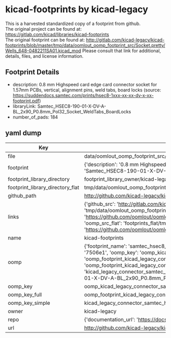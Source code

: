 # kicad-footprints by kicad-legacy  
This is a harvested standardized copy of a footprint from github.  
The original project can be found at:  
https://gitlab.com/kicad/libraries/kicad-footprints  
The original footprint can be found at:
http://gitlab.com/kicad-legacy/kicad-footprints/blob/master/tmp/data/oomlout_oomp_footprint_src/Socket.pretty/Wells_648-0482211SA01.kicad_mod
Please consult that link for additional, details, files, and license information.  
## Footprint Details
* description: 0.8 mm Highspeed card edge card connector socket for 1.57mm PCBs, vertical, alignment pins, weld tabs, board locks (source: https://suddendocs.samtec.com/prints/hsec8-1xxx-xx-xx-dv-x-xx-footprint.pdf)  
* libraryLink: Samtec_HSEC8-190-01-X-DV-A-BL_2x90_P0.8mm_Pol32_Socket_WeldTabs_BoardLocks  
* number_of_pads: 184  
## yaml dump  
| Key | Value |  
| --- | --- |  
| file | data/oomlout_oomp_footprint_src/kicad-footprints/Connector_Samtec_HSEC8.pretty/Samtec_HSEC8-190-01-X-DV-A-BL_2x90_P0.8mm_Pol32_Socket_WeldTabs_BoardLocks.kicad_mod |  
| footprint | {'description': '0.8 mm Highspeed card edge card connector socket for 1.57mm PCBs, vertical, alignment pins, weld tabs, board locks (source: https://suddendocs.samtec.com/prints/hsec8-1xxx-xx-xx-dv-x-xx-footprint.pdf)', 'libraryLink': 'Samtec_HSEC8-190-01-X-DV-A-BL_2x90_P0.8mm_Pol32_Socket_WeldTabs_BoardLocks', 'number_of_pads': 184} |  
| footprint_library_directory | footprint_library_owner/kicad-legacy_kicad-footprints |  
| footprint_library_directory_flat | tmp/data/oomlout_oomp_footprint_src/footprints_flat/kicad_legacy_connector_samtec_hsec8_samtec_hsec8_190_01_x_dv_a_bl_2x90_p0_8mm_pol32_socket_weldtabs_boardlocks/working |  
| github_path | http://github.com/kicad-legacy/kicad-footprints/blob/master/tmp/data/oomlout_oomp_footprint_src/Connector_Samtec_HSEC8.pretty/Samtec_HSEC8-190-01-X-DV-A-BL_2x90_P0.8mm_Pol32_Socket_WeldTabs_BoardLocks.kicad_mod |  
| links | {'github_src': 'http://gitlab.com/kicad-legacy/kicad-footprints/blob/master/tmp/data/oomlout_oomp_footprint_src/Socket.pretty/Wells_648-0482211SA01.kicad_mod', 'github_src_repo': 'https://gitlab.com/kicad/libraries/kicad-footprints', 'oomp_bot': 'tmp/data/oomlout_oomp_footprint_src/footprints/kicad_legacy_connector_samtec_hsec8_samtec_hsec8_190_01_x_dv_a_bl_2x90_p0_8mm_pol32_socket_weldtabs_boardlocks/working', 'oomp_bot_github': 'https://github.com/oomlout/oomlout_oomp_footprint_bot/tree/main/tmp/data/oomlout_oomp_footprint_src/footprints/kicad_legacy_connector_samtec_hsec8_samtec_hsec8_190_01_x_dv_a_bl_2x90_p0_8mm_pol32_socket_weldtabs_boardlocks/working', 'oomp_src_flat': 'footprints_flat/tmp/data/oomlout_oomp_footprint_src/footprints_flat/kicad_legacy_connector_samtec_hsec8_samtec_hsec8_190_01_x_dv_a_bl_2x90_p0_8mm_pol32_socket_weldtabs_boardlocks/working', 'oomp_src_flat_github': 'https://github.com/oomlout/oomlout_oomp_footprint_src/tree/main/tmp/data/oomlout_oomp_footprint_src/footprints_flat/kicad_legacy_connector_samtec_hsec8_samtec_hsec8_190_01_x_dv_a_bl_2x90_p0_8mm_pol32_socket_weldtabs_boardlocks/working'} |  
| name | kicad-footprints |  
| oomp | {'footprint_name': 'samtec_hsec8_190_01_x_dv_a_bl_2x90_p0_8mm_pol32_socket_weldtabs_boardlocks', 'library_name': 'connector_samtec_hsec8', 'md5': '7506e1adb2d84a651cb6807850290619', 'md5_10': '7506e1adb2', 'md5_5': '7506e', 'md5_6': '7506e1', 'oomp_key': 'oomp_kicad_legacy_connector_samtec_hsec8_samtec_hsec8_190_01_x_dv_a_bl_2x90_p0_8mm_pol32_socket_weldtabs_boardlocks', 'oomp_key_extra': 'oomp_footprint_kicad_legacy_connector_samtec_hsec8_samtec_hsec8_190_01_x_dv_a_bl_2x90_p0_8mm_pol32_socket_weldtabs_boardlocks', 'oomp_key_full': 'oomp_footprint_kicad_legacy_connector_samtec_hsec8_samtec_hsec8_190_01_x_dv_a_bl_2x90_p0_8mm_pol32_socket_weldtabs_boardlocks_7506e1', 'oomp_key_simple': 'kicad_legacy_connector_samtec_hsec8_samtec_hsec8_190_01_x_dv_a_bl_2x90_p0_8mm_pol32_socket_weldtabs_boardlocks', 'original_filename': 'data/oomlout_oomp_footprint_src/kicad-footprints/Connector_Samtec_HSEC8.pretty/Samtec_HSEC8-190-01-X-DV-A-BL_2x90_P0.8mm_Pol32_Socket_WeldTabs_BoardLocks.kicad_mod', 'owner_name': 'kicad_legacy'} |  
| oomp_key | oomp_kicad_legacy_connector_samtec_hsec8_samtec_hsec8_190_01_x_dv_a_bl_2x90_p0_8mm_pol32_socket_weldtabs_boardlocks |  
| oomp_key_full | oomp_footprint_kicad_legacy_connector_samtec_hsec8_samtec_hsec8_190_01_x_dv_a_bl_2x90_p0_8mm_pol32_socket_weldtabs_boardlocks |  
| oomp_key_simple | kicad_legacy_connector_samtec_hsec8_samtec_hsec8_190_01_x_dv_a_bl_2x90_p0_8mm_pol32_socket_weldtabs_boardlocks |  
| owner | kicad-legacy |  
| repo | {'documentation_url': 'https://docs.github.com/rest/repos/repos#get-a-repository', 'message': 'Not Found'} |  
| url | http://github.com/kicad-legacy/kicad-footprints |  

